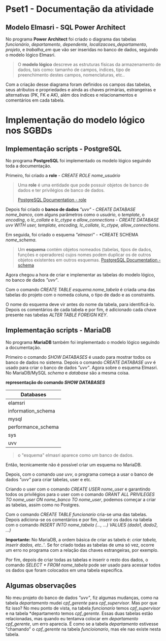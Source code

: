# Pset1 - Documentação da atividade

## Modelo Elmasri - SQL Power Architect

No programa **Power Architect** foi criado o diagrama das tabelas *funcionário*, *departamento*, *dependente*, *localizacoes_departamento*, *projeto*, e *trabalha_em* que vão ser inseridas no banco de dados, seguindo o modelo lógico Elmasri.

> O **modelo lógico** descreve as estruturas físicas da armazenamento de dados, tais como: tamanho de campos, índices, tipo de preenchimento destes campos, nomenclaturas, etc..


Com a criação desse diagrama foram definidos os campos das tabelas, seus atributos e propriedades e ainda as chaves primárias, estrangeiras e alternativas (PK, FK e AK), além dos índices e relacionamentos e comentários em cada tabela.


# Implementação do modelo lógico nos SGBDs

## Implementação scripts - PostgreSQL
No programa **PostgreSQL** foi implementado os modelo lógico seguindo toda a documentação.

Primeiro, foi criado a **role** - *CREATE ROLE nome_usuário*

> Uma **role** é uma entidade que pode possuir objetos de banco de dados e ter privilégios de banco de dados.
> 
> [PostgreSQL Documentation - role](https://www.postgresql.org/docs/current/sql-createrole.html)

Depois foi criado o **banco de dados** *"uvv"* - *CREATE DATABASE nome_banco*, com alguns parâmetros como o *usuário*, o *template*, o *encoding*, o *lc_collate* e *lc_ctype* e *allow_connections* - *CREATE DATABASE uvv WITH user, template, encoding, lc_collate, lc_ctype, allow_connections*.

Em seguida, foi criado o esquema *"elmasri"* - *CREATE SCHEMA *nome_schema*.

> Um **esquema** contém objetos nomeados (tabelas, tipos de dados, funções e operadores) cujos nomes podem duplicar os de outros objetos existentes em outros esquemas. [PostgreSQL Documentation - schema](https://www.postgresql.org/docs/current/sql-createschema.html)

Agora chegou a hora de criar e implementar as tabelas do modelo lógico, no banco de dados *"uvv"*.

Com o comando *CREATE TABLE esquema.nome_tabela* é criada uma das tabelas do projeto com o nomeda coluna, o tipo de dado e as constraints.

O nome do esquema deve vir antes do nome da tabela, para identificá-lo. Depois os comentários de cada tabela e por fim, é adicionado cada chave presente nas tabelas *ALTER TABLE FOREIGN KEY*.

## Implementação scripts - MariaDB
No programa **MariaDB** também foi implementado o modelo lógico seguindo a documentação.

Primeiro o comando *SHOW DATABASES* é usado para mostrar todos os banco de dados no sistema. Depois o comando *CREATE DATABASE uvv* é usado para criar o banco de dados *"uvv"*.
Agora sobre o esquema Elmasri. No MariaDB/MySQL *schema* e *database* são a mesma coisa. 

**representação do comando *SHOW DATABASES***

| Databases          |
---------------------|
| elamsri            |
| information_schema |
| mysql              |
| performance_schema |
| sys                |
| uvv                |


> o "esquema" elmasri aparece como um banco de dados.

Então, tecnicamente não é possível criar um esquema no MariaDB.

Depois, com o comando *use uvv*, o programa começa a usar o banco de dados *"uvv"* para criar tabelas, user e etc.

Criando o user com o comando *CREATE USER nome_user* e garantindo todos os privilégios para o user com o comando *GRANT ALL PRIVILEGES TO nome_user ON nome_banco TO nome_user*, podemos começar a criar as tabelas, assim como no Postgres.

Com o comando *CREATE TABLE funcionario* cria-se uma das tabelas. Depois adiciona-se os comentários e por fim, inserir os dados na tabela com o comando *INSERT INTO nome_tabela (..., ...) VALUES (dado1, dado2, ...)*

**Importante:** No MariaDB, a ordem básica de criar as tabels é: *criar tabela, inserir dados, etc..'*. Se for criado todas as tabelas de uma só vez, ocorre um erro no programa com a relação das chaves estrangeiras, por exemplo.

Por fim, depois de criar todas as tabelas e inserir o resto dos dados, o comando *SELECT * FROM nome_tabela* pode ser usado para acessar todos os dados que foram colocados em uma tabela específica.

## Algumas observações

No meu projeto do banco de dados *"uvv"*, fiz algumas mudanças, como na tabela *departamento* mudei *cpf_gerente* para *cpf_supervisor*. Mas por que fiz isso? No meu ponto de vista, na tabela *funcionario* temos *cpf_supervisor* e na tabela *departamento temos *cpf_gerente*. Essas duas tabelas estão relacionadas, mas quando eu tentanva colocar em *departamento* *cpf_gerente*, um erro aparecia. É como se a tabela *departamento* estivesse "chamando" o *cpf_gerente* na tabela *funcioionario*, mas ele nao existe nesta tabela.







